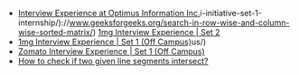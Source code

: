  - [Interview Experience at Optimus Information Inc.](https://www.geeksforgeeks.org/interview-experience-optimus-information-inc/)i-initiative-set-1-internship/)://www.geeksforgeeks.org/search-in-row-wise-and-column-wise-sorted-matrix/) [1mg Interview Experience | Set 2](https://www.geeksforgeeks.org/1mg-interview-experience-set-2/)
- [1mg Interview Experience | Set 1 (Off Campus)](https://www.geeksforgeeks.org/1mg-interview-experience-set-1-off-campus/)us/)
- [Zomato Interview Experience | Set 1 (Off Campus)](https://www.geeksforgeeks.org/zomato-interview-experience-set-1-off-campus/)
- [How to check if two given line segments intersect?](https://www.geeksforgeeks.org/check-if-two-given-line-segments-intersect/)